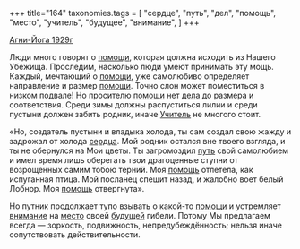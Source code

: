+++
title="164"
taxonomies.tags = [
 "сердце",
 "путь",
 "дел",
 "помощь",
 "место",
 "учитель",
 "будущее",
 "внимание",
]
+++

[Агни-Йога 1929г](/agni/1929)

Люди много говорят о [помощи](/tags/[помощь](/tags/помощь)), которая должна исходить из Нашего Убежища. Проследим, насколько люди умеют принимать эту мощь. Каждый, мечтающий о [помощи](/tags/[помощь](/tags/помощь)), уже самолюбиво определяет направление и размер [помощи](/tags/[помощь](/tags/помощь)). Точно слон может поместиться в низком подвале! Но просителю [помощи](/tags/[помощь](/tags/помощь)) нет [дела](/tags/дел) до размера и соответствия. Среди зимы должны распуститься лилии и среди пустыни должен забить родник, иначе [Учитель](/tags/учитель) не многого стоит.   

«Но, создатель пустыни и владыка холода, ты сам создал свою жажду и задрожал от холода [сердца](/tags/сердце). Мой родник остался вне твоего взгляда, и ты не обернулся на Мои цветы. Ты загромоздил [путь](/tags/путь) свой самолюбием и имел время лишь оберегать твои драгоценные ступни от возрощенных самим тобою терний. Моя [помощь](/tags/помощь) отлетела, как испуганная птица. Мой посланец спешит назад, и жалобно воет белый Лобнор. Моя [помощь](/tags/помощь) отвергнута».   

Но путник продолжает тупо взывать о какой-то [помощи](/tags/[помощь](/tags/помощь)) и устремляет [внимание](/tags/внимание) на [место](/tags/место) своей [будущей](/tags/будущее) гибели. Потому Мы предлагаем всегда — зоркость, подвижность, непредубеждённость; нельзя иначе сопутствовать действительности.